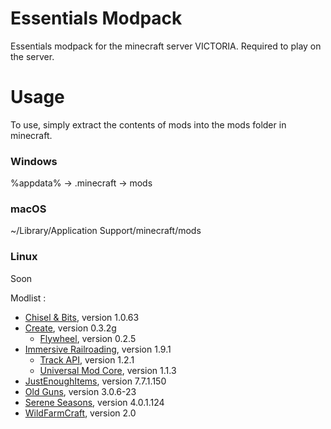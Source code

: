 # Essentials Modpack
Essentials modpack for the minecraft server VICTORIA. Required to play on the server.

# Usage
To use, simply extract the contents of mods into the mods folder in minecraft.

### Windows
%appdata% -> .minecraft -> mods

### macOS
~/Library/Application Support/minecraft/mods

### Linux
Soon

Modlist :
- [Chisel & Bits](https://www.curseforge.com/minecraft/mc-mods/chisels-bits), version 1.0.63
- [Create](https://www.curseforge.com/minecraft/mc-mods/create), version 0.3.2g
     - [Flywheel](https://www.curseforge.com/minecraft/mc-mods/flywheel), version 0.2.5
- [Immersive Railroading](https://www.curseforge.com/minecraft/mc-mods/immersive-railroading), version 1.9.1
     - [Track API](https://www.curseforge.com/minecraft/mc-mods/track-api), version 1.2.1
     - [Universal Mod Core](https://www.curseforge.com/minecraft/mc-mods/universal-mod-core), version 1.1.3
- [JustEnoughItems](https://www.curseforge.com/minecraft/mc-mods/jei), version 7.7.1.150
- [Old Guns](https://www.curseforge.com/minecraft/mc-mods/old-guns-mod), version 3.0.6-23
- [Serene Seasons](https://www.curseforge.com/minecraft/mc-mods/serene-seasons), version 4.0.1.124
- [WildFarmCraft](https://www.curseforge.com/minecraft/mc-mods/wildfarmcraft), version 2.0
